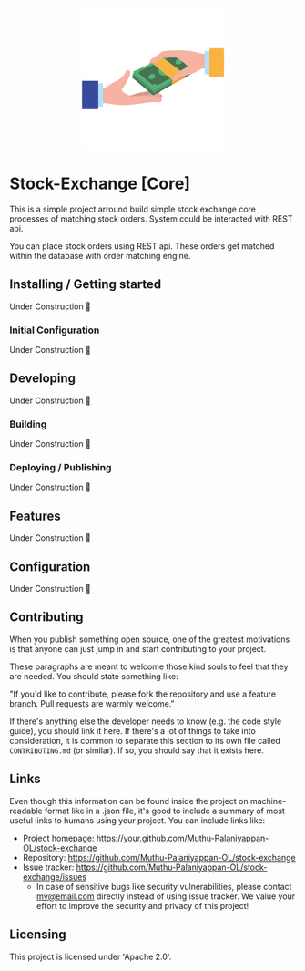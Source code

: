 <div align="center">
  <img src="./assets/logo.png" style="height: 250px;">
</div>

# Stock-Exchange [Core]
This is a simple project arround build simple stock exchange core processes of matching stock orders. System could be interacted with REST api.

You can place stock orders using REST api. These orders get matched within the database with order matching engine.

## Installing / Getting started

Under Construction 🚧

### Initial Configuration

Under Construction 🚧

## Developing

Under Construction 🚧

### Building

Under Construction 🚧

### Deploying / Publishing

Under Construction 🚧

## Features

Under Construction 🚧

## Configuration

Under Construction 🚧

## Contributing

When you publish something open source, one of the greatest motivations is that
anyone can just jump in and start contributing to your project.

These paragraphs are meant to welcome those kind souls to feel that they are
needed. You should state something like:

"If you'd like to contribute, please fork the repository and use a feature
branch. Pull requests are warmly welcome."

If there's anything else the developer needs to know (e.g. the code style
guide), you should link it here. If there's a lot of things to take into
consideration, it is common to separate this section to its own file called
`CONTRIBUTING.md` (or similar). If so, you should say that it exists here.

## Links

Even though this information can be found inside the project on machine-readable
format like in a .json file, it's good to include a summary of most useful
links to humans using your project. You can include links like:

- Project homepage: https://your.github.com/Muthu-Palaniyappan-OL/stock-exchange
- Repository: https://github.com/Muthu-Palaniyappan-OL/stock-exchange
- Issue tracker: https://github.com/Muthu-Palaniyappan-OL/stock-exchange/issues
  - In case of sensitive bugs like security vulnerabilities, please contact
    my@email.com directly instead of using issue tracker. We value your effort
    to improve the security and privacy of this project!


## Licensing

This project is licensed under 'Apache 2.0'.
